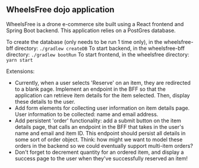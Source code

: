 ## WheelsFree dojo application

WheelsFree is a drone e-commerce site built using a React frontend and Spring Boot backend. 
This application relies on a PostGres database.

To create the database (only needs to be run 1 time only), in the wheelsfree-bff directory: `./gradlew createDB`
To start backend, in the wheelsfree-bff directory: `./gradlew bootRun`
To start frontend, in the wheelsfree directory: `yarn start`

Extensions:
- Currently, when a user selects 'Reserve' on an item, they are redirected to a blank page. Implement an endpoint in the BFF so that the application can retrieve item details for the item selected. Then, display these details to the user. 
- Add form elements for collecting user information on item details page. User information to be collected: name and email address.
- Add persistent 'order' functionality: add a submit button on the item details page, that calls an endpoint in the BFF that takes in the user's name and email and item ID. This endpoint should persist all details in some sort of order object. Think: how might we want to model these orders in the backend so we could eventually support multi-item orders? 
- Don't forget to decrement quantity for an ordered item, and display a success page to the user when they've successfully reserved an item!
